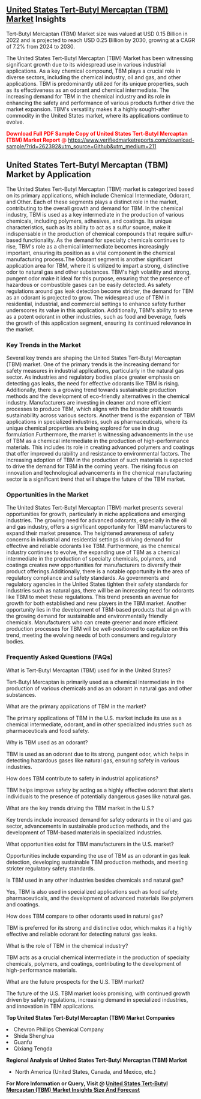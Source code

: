 <h2><a href="https://www.verifiedmarketreports.com/download-sample/?rid=262392&amp;utm_source=Github&amp;utm_medium=211" target="_blank">United States Tert-Butyl Mercaptan (TBM) Market</a> Insights</h2><p>Tert-Butyl Mercaptan (TBM) Market size was valued at USD 0.15 Billion in 2022 and is projected to reach USD 0.25 Billion by 2030, growing at a CAGR of 7.2% from 2024 to 2030.</p><p><p>The United States Tert-Butyl Mercaptan (TBM) Market has been witnessing significant growth due to its widespread use in various industrial applications. As a key chemical compound, TBM plays a crucial role in diverse sectors, including the chemical industry, oil and gas, and other applications. TBM is predominantly utilized for its unique properties, such as its effectiveness as an odorant and chemical intermediate. The increasing demand for TBM in the chemical industry and its role in enhancing the safety and performance of various products further drive the market expansion. TBM's versatility makes it a highly sought-after commodity in the United States market, where its applications continue to evolve. <p><span class=""><span style="color: #ff0000;"><strong>Download Full PDF Sample Copy of United States Tert-Butyl Mercaptan (TBM) Market Report</strong> @ </span><a href="https://www.verifiedmarketreports.com/download-sample/?rid=262392&amp;utm_source=Github&amp;utm_medium=211" target="_blank">https://www.verifiedmarketreports.com/download-sample/?rid=262392&amp;utm_source=Github&amp;utm_medium=211</a></span></p></p><h2>United States Tert-Butyl Mercaptan (TBM) Market by Application</h2><p>The United States Tert-Butyl Mercaptan (TBM) market is categorized based on its primary applications, which include Chemical Intermediate, Odorant, and Other. Each of these segments plays a distinct role in the market, contributing to the overall growth and demand for TBM. In the chemical industry, TBM is used as a key intermediate in the production of various chemicals, including polymers, adhesives, and coatings. Its unique characteristics, such as its ability to act as a sulfur source, make it indispensable in the production of chemical compounds that require sulfur-based functionality. As the demand for specialty chemicals continues to rise, TBM's role as a chemical intermediate becomes increasingly important, ensuring its position as a vital component in the chemical manufacturing process.The Odorant segment is another significant application area for TBM, where it is utilized to impart a strong, distinctive odor to natural gas and other substances. TBM's high volatility and strong, pungent odor make it ideal for this purpose, ensuring that the presence of hazardous or combustible gases can be easily detected. As safety regulations around gas leak detection become stricter, the demand for TBM as an odorant is projected to grow. The widespread use of TBM in residential, industrial, and commercial settings to enhance safety further underscores its value in this application. Additionally, TBM's ability to serve as a potent odorant in other industries, such as food and beverage, fuels the growth of this application segment, ensuring its continued relevance in the market. <h3>Key Trends in the Market</h3><p>Several key trends are shaping the United States Tert-Butyl Mercaptan (TBM) market. One of the primary trends is the increasing demand for safety measures in industrial applications, particularly in the natural gas sector. As industries and regulatory bodies place greater emphasis on detecting gas leaks, the need for effective odorants like TBM is rising. Additionally, there is a growing trend towards sustainable production methods and the development of eco-friendly alternatives in the chemical industry. Manufacturers are investing in cleaner and more efficient processes to produce TBM, which aligns with the broader shift towards sustainability across various sectors. Another trend is the expansion of TBM applications in specialized industries, such as pharmaceuticals, where its unique chemical properties are being explored for use in drug formulation.Furthermore, the market is witnessing advancements in the use of TBM as a chemical intermediate in the production of high-performance materials. This includes its role in creating advanced polymers and coatings that offer improved durability and resistance to environmental factors. The increasing adoption of TBM in the production of such materials is expected to drive the demand for TBM in the coming years. The rising focus on innovation and technological advancements in the chemical manufacturing sector is a significant trend that will shape the future of the TBM market. <h3>Opportunities in the Market</h3><p>The United States Tert-Butyl Mercaptan (TBM) market presents several opportunities for growth, particularly in niche applications and emerging industries. The growing need for advanced odorants, especially in the oil and gas industry, offers a significant opportunity for TBM manufacturers to expand their market presence. The heightened awareness of safety concerns in industrial and residential settings is driving demand for effective and reliable odorants like TBM. Furthermore, as the chemical industry continues to evolve, the expanding use of TBM as a chemical intermediate in the production of specialty chemicals, polymers, and coatings creates new opportunities for manufacturers to diversify their product offerings.Additionally, there is a notable opportunity in the area of regulatory compliance and safety standards. As governments and regulatory agencies in the United States tighten their safety standards for industries such as natural gas, there will be an increasing need for odorants like TBM to meet these regulations. This trend presents an avenue for growth for both established and new players in the TBM market. Another opportunity lies in the development of TBM-based products that align with the growing demand for sustainable and environmentally friendly chemicals. Manufacturers who can create greener and more efficient production processes for TBM will be well-positioned to capitalize on this trend, meeting the evolving needs of both consumers and regulatory bodies.<h3>Frequently Asked Questions (FAQs)</h3><p>What is Tert-Butyl Mercaptan (TBM) used for in the United States?</p><p>Tert-Butyl Mercaptan is primarily used as a chemical intermediate in the production of various chemicals and as an odorant in natural gas and other substances.</p><p>What are the primary applications of TBM in the market?</p><p>The primary applications of TBM in the U.S. market include its use as a chemical intermediate, odorant, and in other specialized industries such as pharmaceuticals and food safety.</p><p>Why is TBM used as an odorant?</p><p>TBM is used as an odorant due to its strong, pungent odor, which helps in detecting hazardous gases like natural gas, ensuring safety in various industries.</p><p>How does TBM contribute to safety in industrial applications?</p><p>TBM helps improve safety by acting as a highly effective odorant that alerts individuals to the presence of potentially dangerous gases like natural gas.</p><p>What are the key trends driving the TBM market in the U.S.?</p><p>Key trends include increased demand for safety odorants in the oil and gas sector, advancements in sustainable production methods, and the development of TBM-based materials in specialized industries.</p><p>What opportunities exist for TBM manufacturers in the U.S. market?</p><p>Opportunities include expanding the use of TBM as an odorant in gas leak detection, developing sustainable TBM production methods, and meeting stricter regulatory safety standards.</p><p>Is TBM used in any other industries besides chemicals and natural gas?</p><p>Yes, TBM is also used in specialized applications such as food safety, pharmaceuticals, and the development of advanced materials like polymers and coatings.</p><p>How does TBM compare to other odorants used in natural gas?</p><p>TBM is preferred for its strong and distinctive odor, which makes it a highly effective and reliable odorant for detecting natural gas leaks.</p><p>What is the role of TBM in the chemical industry?</p><p>TBM acts as a crucial chemical intermediate in the production of specialty chemicals, polymers, and coatings, contributing to the development of high-performance materials.</p><p>What are the future prospects for the U.S. TBM market?</p><p>The future of the U.S. TBM market looks promising, with continued growth driven by safety regulations, increasing demand in specialized industries, and innovation in TBM applications.</p></p><p><strong>Top United States Tert-Butyl Mercaptan (TBM) Market Companies</strong></p><div data-test-id=""><p><li>Chevron Phillips Chemical Company</li><li> Shida Shenghua</li><li> Guanfu</li><li> Qixiang Tengda</li></p><div><strong>Regional Analysis of&nbsp;United States Tert-Butyl Mercaptan (TBM) Market</strong></div><ul><li dir="ltr"><p dir="ltr">North America&nbsp;(United States, Canada, and Mexico, etc.)</p></li></ul><p><strong>For More Information or Query, Visit @&nbsp;</strong><strong><a href="https://www.verifiedmarketreports.com/product/tert-butyl-mercaptan-tbm-market/?utm_source=Github&amp;utm_medium=211" target="_blank">United States Tert-Butyl Mercaptan (TBM) Market Insights Size And Forecast</a></strong></p></div>
